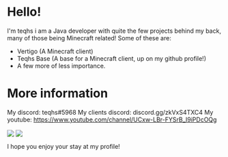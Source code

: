# Hello!

I'm teqhs i am a Java developer with quite the few projects behind my back, many of those being Minecraft related! Some of these are:
- Vertigo (A Minecraft client)
- Teqhs Base (A base for a Minecraft client, up on my github profile!)
- A few more of less importance.

# More information
My discord: teqhs#5968
My clients discord: discord.gg/zkVxS4TXC4
My youtube: https://www.youtube.com/channel/UCxw-LBr-FYSrB_I9iPDcOQg

<img align="center" src="https://github-readme-stats.vercel.app/api/top-langs/?username=devteqhs&count_private=true&langs_count=7" /> 
<img align="center" src="https://github-readme-stats.vercel.app/api?username=devteqhs&count_private=true" />  

I hope you enjoy your stay at my profile!
